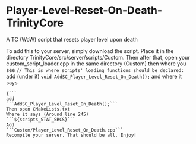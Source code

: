 # Player-Level-Reset-On-Death-TrinityCore
A TC (WoW) script that resets player level upon death

To add this to your server, simply download the script. Place it in the directory TrinityCore/src/server/scripts/Custom. Then after that, open your custom_script_loader.cpp in the same directory (Custom) then where you see
```// This is where scripts' loading functions should be declared:```
add (under it)
```void AddSC_Player_Level_Reset_On_Death();```
and where it says
```void AddCustomScripts()
{```
add
```AddSC_Player_Level_Reset_On_Death();```
Then open CMakeLists.txt
Where it says (Around line 245)
```${scripts_STAT_SRCS}```
Add
```Custom/Player_Level_Reset_On_Death.cpp```
Recompile your server. That should be all. Enjoy!
